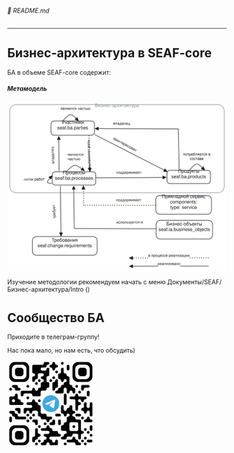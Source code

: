 ###### :green_book: README.md

---

# Бизнес-архитектура в SEAF-core

БА в объеме SEAF-core содержит:

##### Метамодель
![](/docs/ba/seaf_ba_core_mm.svg)

Изучение методологии рекомендуем начать с меню Документы/SEAF/Бизнес-архитектура/Intro ()

# Сообщество БА
Приходите в телеграм-группу!

Нас пока мало, но нам есть, что обсудить)


![alt text](/docs/ba/qr_tg_ba_group.png)

